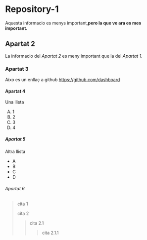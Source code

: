 # Repository-1
Aquesta informacio es menys important,<Strong>pero la que ve ara es mes important.</Strong>

## Apartat 2
La informacio del <em> Apartat 2 </em> es meny important que la del <em>Apartat 1.</em>

### Apartat 3
Aixo es un enllaç a github https://github.com/dashboard

#### Apartat 4
Una llista
<ol type="A">
<li>1
<li>2
<li>3
<li>4
</ol>

##### Apartat 5
Altra llista
<ul>
<li>A
<li>B
<li>C
<li>D
</ul>

###### Apartat 6
>cita 1
>
>cita 2
>>cita 2.1
>>>cita 2.1.1